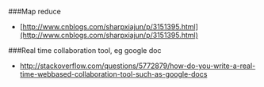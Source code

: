 ###Map reduce

- [http://www.cnblogs.com/sharpxiajun/p/3151395.html](http://www.cnblogs.com/sharpxiajun/p/3151395.html)


###Real time collaboration tool, eg google doc

- http://stackoverflow.com/questions/5772879/how-do-you-write-a-real-time-webbased-collaboration-tool-such-as-google-docs